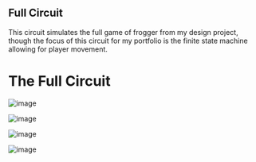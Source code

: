 ## Full Circuit
This circuit simulates the full game of frogger from my design project, though the focus of this circuit for my portfolio is the finite state machine allowing for player movement.
# The Full Circuit
![image](https://github.com/user-attachments/assets/031760e1-44f2-439b-9b41-cc7287707d42)

![image](https://github.com/user-attachments/assets/6190fcee-512d-44dc-839e-f61731b32f62)

![image](https://github.com/user-attachments/assets/ca01f357-5545-425b-b803-bb318192b547)

![image](https://github.com/user-attachments/assets/d2f5e0ec-ffa8-4ce5-9b06-391d65cc861d)

